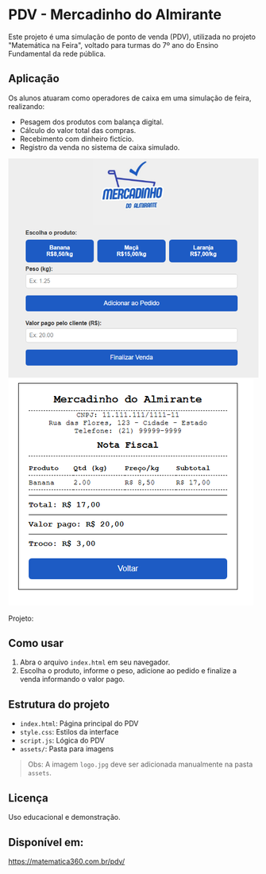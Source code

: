 # PDV - Mercadinho do Almirante

Este projeto é uma simulação de ponto de venda (PDV), utilizada no projeto "Matemática na Feira", voltado para turmas do 7º ano do Ensino Fundamental da rede pública.



## Aplicação
Os alunos atuaram como operadores de caixa em uma simulação de feira, realizando:

- Pesagem dos produtos com balança digital.
- Cálculo do valor total das compras.
- Recebimento com dinheiro fictício.
- Registro da venda no sistema de caixa simulado.


![Simulação - PDV](images/tela.png)
![Simulação - Nota](images/nota.png)




Projeto:

## Como usar

1. Abra o arquivo `index.html` em seu navegador.
2. Escolha o produto, informe o peso, adicione ao pedido e finalize a venda informando o valor pago.

## Estrutura do projeto
- `index.html`: Página principal do PDV
- `style.css`: Estilos da interface
- `script.js`: Lógica do PDV
- `assets/`: Pasta para imagens 

> Obs: A imagem `logo.jpg` deve ser adicionada manualmente na pasta `assets`.



## Licença
Uso educacional e demonstração.



## Disponível em:
https://matematica360.com.br/pdv/